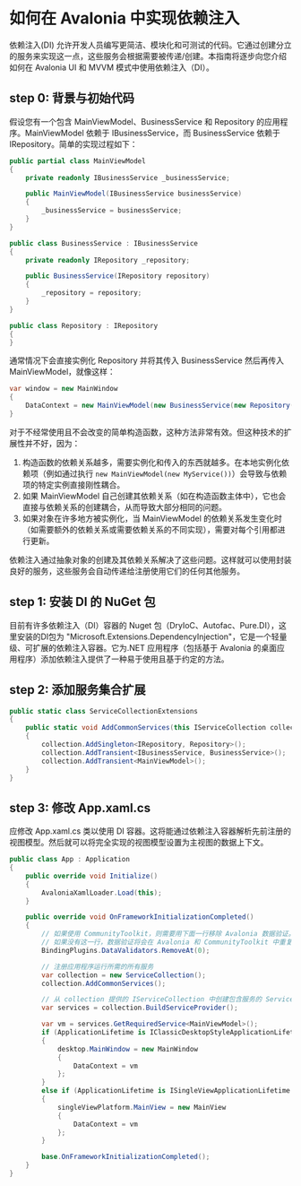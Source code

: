 ﻿# 如何在 Avalonia 中实现依赖注入

依赖注入(DI) 允许开发人员编写更简洁、模块化和可测试的代码。它通过创建分立的服务来实现这一点，这些服务会根据需要被传递/创建。本指南将逐步向您介绍如何在 Avalonia UI 和 MVVM 模式中使用依赖注入（DI）。

## step 0: 背景与初始代码

假设您有一个包含 MainViewModel、BusinessService 和 Repository 的应用程序。MainViewModel 依赖于 IBusinessService，而 BusinessService 依赖于 IRepository。简单的实现过程如下：

```csharp
public partial class MainViewModel
{
    private readonly IBusinessService _businessService;

    public MainViewModel(IBusinessService businessService)
    {
        _businessService = businessService;
    }
}
```

```csharp
public class BusinessService : IBusinessService
{
    private readonly IRepository _repository;

    public BusinessService(IRepository repository)
    {
        _repository = repository;
    }
}
```

```csharp
public class Repository : IRepository
{
}
```

通常情况下会直接实例化 Repository 并将其传入 BusinessService 然后再传入 MainViewModel，就像这样：

```csharp
var window = new MainWindow
{
    DataContext = new MainViewModel(new BusinessService(new Repository()))
}
```

对于不经常使用且不会改变的简单构造函数，这种方法非常有效。但这种技术的扩展性并不好，因为：

1. 构造函数的依赖关系越多，需要实例化和传入的东西就越多。在本地实例化依赖项（例如通过执行 `new MainViewModel(new MyService())`）会导致与依赖项的特定实例直接刚性耦合。
2. 如果 MainViewModel 自己创建其依赖关系（如在构造函数主体中），它也会直接与依赖关系的创建耦合，从而导致大部分相同的问题。
3. 如果对象在许多地方被实例化，当 MainViewModel 的依赖关系发生变化时（如需要额外的依赖关系或需要依赖关系的不同实现），需要对每个引用都进行更新。

依赖注入通过抽象对象的创建及其依赖关系解决了这些问题。这样就可以使用封装良好的服务，这些服务会自动传递给注册使用它们的任何其他服务。

## step 1: 安装 DI 的 NuGet 包

目前有许多依赖注入（DI）容器的 Nuget 包（DryIoC、Autofac、Pure.DI），这里安装的DI包为 "Microsoft.Extensions.DependencyInjection"，它是一个轻量级、可扩展的依赖注入容器。它为.NET 应用程序（包括基于 Avalonia 的桌面应用程序）添加依赖注入提供了一种易于使用且基于约定的方法。

## step 2: 添加服务集合扩展

```csharp
public static class ServiceCollectionExtensions 
{
    public static void AddCommonServices(this IServiceCollection collection)
    {
        collection.AddSingleton<IRepository, Repository>();
        collection.AddTransient<IBusinessService, BusinessService>();
        collection.AddTransient<MainViewModel>();
    }
}
```

## step 3: 修改 App.xaml.cs

应修改 App.xaml.cs 类以使用 DI 容器。这将能通过依赖注入容器解析先前注册的视图模型。然后就可以将完全实现的视图模型设置为主视图的数据上下文。

```csharp
public class App : Application
{
    public override void Initialize()
    {
        AvaloniaXamlLoader.Load(this);
    }

    public override void OnFrameworkInitializationCompleted()
    {
        // 如果使用 CommunityToolkit，则需要用下面一行移除 Avalonia 数据验证。
        // 如果没有这一行，数据验证将会在 Avalonia 和 CommunityToolkit 中重复。
        BindingPlugins.DataValidators.RemoveAt(0);

        // 注册应用程序运行所需的所有服务
        var collection = new ServiceCollection();
        collection.AddCommonServices();

        // 从 collection 提供的 IServiceCollection 中创建包含服务的 ServiceProvider
        var services = collection.BuildServiceProvider();

        var vm = services.GetRequiredService<MainViewModel>();
        if (ApplicationLifetime is IClassicDesktopStyleApplicationLifetime desktop)
        {
            desktop.MainWindow = new MainWindow
            {
                DataContext = vm
            };
        }
        else if (ApplicationLifetime is ISingleViewApplicationLifetime singleViewPlatform)
        {
            singleViewPlatform.MainView = new MainView
            {
                DataContext = vm
            };
        }

        base.OnFrameworkInitializationCompleted();
    }
}
```
